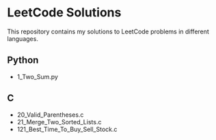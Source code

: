# LeetCode Solutions
This repository contains my solutions to LeetCode problems in different languages.

## Python
- 1_Two_Sum.py
## C
- 20_Valid_Parentheses.c
- 21_Merge_Two_Sorted_Lists.c
- 121_Best_Time_To_Buy_Sell_Stock.c
